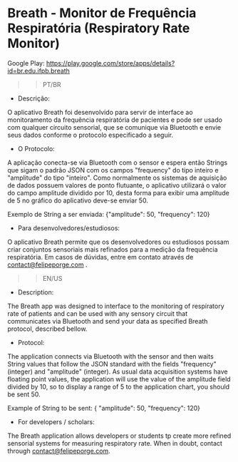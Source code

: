 # Breath - Monitor de Frequência Respiratória (Respiratory Rate Monitor)

Google Play: https://play.google.com/store/apps/details?id=br.edu.ifpb.breath

>> PT/BR

- Descrição:

O aplicativo Breath foi desenvolvido para servir de interface ao monitoramento da frequência respiratória de pacientes e pode ser usado com qualquer circuito sensorial, que se comunique via Bluetooth e envie seus dados conforme o protocolo especificado a seguir.

- O Protocolo:

A aplicação conecta-se via Bluetooth com o sensor e espera então Strings que sigam o padrão JSON com os campos "frequency" do tipo inteiro e "amplitude" do tipo "inteiro". Como normalmente os sistemas de aquisição de dados possuem valores de ponto flutuante, o aplicativo utilizará o valor do campo amplitude dividido por 10, desta forma para exibir uma amplitude de 5 no gráfico do aplicativo deve-se enviar 50.

Exemplo de String a ser enviada: {"amplitude": 50, "frequency": 120}

- Para desenvolvedores/estudiosos:

O aplicativo Breath permite que os desenvolvedores ou estudiosos possam criar conjuntos sensoriais mais refinados para a medição da frequência respiratória. Em casos de dúvidas, entre em contato através de contact@felipeporge.com .

>> EN/US

- Description:

The Breath app was designed to interface to the monitoring of respiratory rate of patients and can be used with any sensory circuit that communicates via Bluetooth and send your data as specified Breath protocol, described bellow.

- Protocol:

The application connects via Bluetooth with the sensor and then waits String values that follow the JSON standard with the fields "frequency" (integer) and "amplitude" (integer). As usual data acquisition systems have floating point values, the application will use the value of the amplitude field divided by 10, so to display a range of 5 to the application chart, you should be sent 50.

Example of String to be sent: { "amplitude": 50, "frequency": 120}

- For developers / scholars:

The Breath application allows developers or students tp create more refined sensorial systems for measuring respiratory rate. When in doubt, contact through contact@felipeporge.com.
